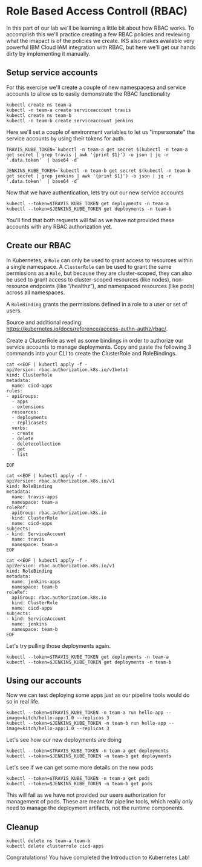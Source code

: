# Role Based Access Controll (RBAC)

In this part of our lab we'll be learning a little bit about how RBAC works. To accomplish this we'll practice creating a few RBAC policies and reviewing what the imapact is of the policies we create.  IKS also makes available very powerful IBM Cloud IAM integration with RBAC, but here we'll get our hands dirty by implementing it manually.


## Setup service accounts

For this exercise we'll create a couple of new namespacesa and service accounts to allow us to easily demonstrate the RBAC functionality

```
kubectl create ns team-a
kubectl -n team-a create serviceaccount travis
kubectl create ns team-b
kubectl -n team-b create serviceaccount jenkins
```

Here we'll set a couple of environment variables to let us "impersonate" the service accounts by using their tokens for auth.
```
TRAVIS_KUBE_TOKEN=`kubectl -n team-a get secret $(kubectl -n team-a get secret | grep travis | awk '{print $1}') -o json | jq -r '.data.token'  | base64 -d`
```

```
JENKINS_KUBE_TOKEN=`kubectl -n team-b get secret $(kubectl -n team-b get secret | grep jenkins | awk '{print $1}') -o json | jq -r '.data.token'  | base64 -d`
```

Now that we have authentication, lets try out our new service accounts
```
kubectl --token=$TRAVIS_KUBE_TOKEN get deployments -n team-a
kubectl --token=$JENKINS_KUBE_TOKEN get deployments -n team-b
```

You'll find that both requests will fail as we have not provided these accounts with any RBAC authorization yet.

## Create our RBAC

In Kubernetes, a `Role` can only be used to grant access to resources within a single namespace. A `ClusterRole` can be used to grant the same permissions as a `Role`, but because they are cluster-scoped, they can also be used to grant access to cluster-scoped resources (like nodes), non-resource endpoints (like “/healthz”), and namespaced resources (like pods) across all namespaces. 

A `RoleBinding` grants the permissions defined in a role to a user or set of users.

Source and additional reading: https://kubernetes.io/docs/reference/access-authn-authz/rbac/. 

Create a ClusterRole as well as some bindings in order to authorize our service accounts to manage deployments. Copy and paste the following 3 commands into your CLI to create the ClusterRole and RoleBindings.

```
cat <<EOF | kubectl apply -f -
apiVersion: rbac.authorization.k8s.io/v1beta1
kind: ClusterRole
metadata:
  name: cicd-apps
rules:
- apiGroups:
  - apps
  - extensions
  resources:
  - deployments
  - replicasets
  verbs:
  - create
  - delete
  - deletecollection
  - get
  - list

EOF
```


```
cat <<EOF | kubectl apply -f -
apiVersion: rbac.authorization.k8s.io/v1
kind: RoleBinding
metadata:
  name: travis-apps
  namespace: team-a
roleRef:
  apiGroup: rbac.authorization.k8s.io
  kind: ClusterRole
  name: cicd-apps
subjects:
- kind: ServiceAccount
  name: travis
  namespace: team-a
EOF
```

```
cat <<EOF | kubectl apply -f -
apiVersion: rbac.authorization.k8s.io/v1
kind: RoleBinding
metadata:
  name: jenkins-apps
  namespace: team-b
roleRef:
  apiGroup: rbac.authorization.k8s.io
  kind: ClusterRole
  name: cicd-apps
subjects:
- kind: ServiceAccount
  name: jenkins
  namespace: team-b
EOF
```

Let's try pulling those deployments again.
```
kubectl --token=$TRAVIS_KUBE_TOKEN get deployments -n team-a
kubectl --token=$JENKINS_KUBE_TOKEN get deployments -n team-b
```

## Using our accounts

Now we can test deploying some apps just as our pipeline tools would do so in real life.

```
kubectl --token=$TRAVIS_KUBE_TOKEN -n team-a run hello-app --image=kitch/hello-app:1.0 --replicas 3
kubectl --token=$JENKINS_KUBE_TOKEN -n team-b run hello-app --image=kitch/hello-app:1.0 --replicas 3
```

Let's see how our new deployments are doing

```
kubectl --token=$TRAVIS_KUBE_TOKEN -n team-a get deployments
kubectl --token=$JENKINS_KUBE_TOKEN -n team-b get deployments
```

Let's see if we can get some more details on the new pods

```
kubectl --token=$TRAVIS_KUBE_TOKEN -n team-a get pods
kubectl --token=$JENKINS_KUBE_TOKEN -n team-b get pods
```

This will fail as we have not provided our users authorization for management of pods. These are meant for pipeline tools, which really only need to manage the deployment artifacts, not the runtime components.

## Cleanup
```
kubectl delete ns team-a team-b
kubectl delete clusterrole cicd-apps
```

Congratulations! You have completed the Introduction to Kubernetes Lab!
